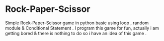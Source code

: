 # Rock-Paper-Scissor

Simple Rock-Paper-Scissor game in python basic using loop , random module & Conditional Statement .
I program this game for fun,  actually i am getting bored & there is nothing to do so i have an idea of this game .
